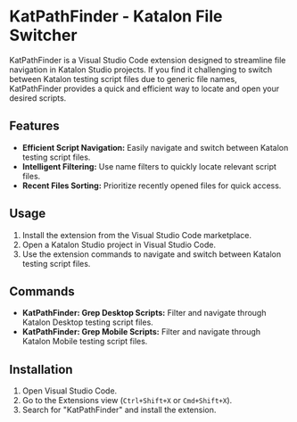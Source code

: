 # KatPathFinder - Katalon File Switcher

KatPathFinder is a Visual Studio Code extension designed to streamline file navigation in Katalon Studio projects. If you find it challenging to switch between Katalon testing script files due to generic file names, KatPathFinder provides a quick and efficient way to locate and open your desired scripts.

## Features

- **Efficient Script Navigation:** Easily navigate and switch between Katalon testing script files.
- **Intelligent Filtering:** Use name filters to quickly locate relevant script files.
- **Recent Files Sorting:** Prioritize recently opened files for quick access.

## Usage

1. Install the extension from the Visual Studio Code marketplace.
2. Open a Katalon Studio project in Visual Studio Code.
3. Use the extension commands to navigate and switch between Katalon testing script files.

## Commands

- **KatPathFinder: Grep Desktop Scripts:** Filter and navigate through Katalon Desktop testing script files.
- **KatPathFinder: Grep Mobile Scripts:** Filter and navigate through Katalon Mobile testing script files.

## Installation

1. Open Visual Studio Code.
2. Go to the Extensions view (`Ctrl+Shift+X` or `Cmd+Shift+X`).
3. Search for "KatPathFinder" and install the extension.
